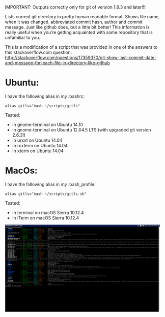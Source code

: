 IMPORTANT: Outputs correctly only for git of version 1.8.3 and later!!!

Lists current git directory in pretty human readable format.
Shows file name, when it was changed, abbreviated commit hash, author and commit message. Just like github does, but a little bit better!
This information is really useful when you're getting acquainted with some repository that is unfamiliar to you. 

This is a modification of a script that was provided in one of the answers to this stackoverflow.com question:
http://stackoverflow.com/questions/17359370/git-show-last-commit-date-and-message-for-each-file-in-directory-like-github

# Ubuntu:
I have the following alias in my .bashrc:
```shell
alias gitls="bash ~/scripts/gitls"
```
Tested:
- in gnome-terminal on Ubuntu 14.10
- in gnome-terminal on Ubuntu 12.04.5 LTS (with upgraded git version 2.6.3!)
- in urxvt on Ubuntu 14.04
- in roxterm on Ubuntu 14.04
- in xterm on Ubuntu 14.04

# MacOs:
I have the following alias in my .bash_profile:
```shell
alias gitls="bash ~/scripts/gitls.sh"
```

Tested:
- in terminal on macOS Sierra 10.12.4
- in iTerm on macOS Sierra 10.12.4

![Pretty git ls-tree](/gitls.png?raw=true "Example output")
